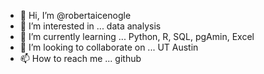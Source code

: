- 👋 Hi, I’m @robertaicenogle
- 👀 I’m interested in ... data analysis
- 🌱 I’m currently learning ... Python, R, SQL, pgAmin, Excel
- 💞️ I’m looking to collaborate on ... UT Austin
- 📫 How to reach me ... github
